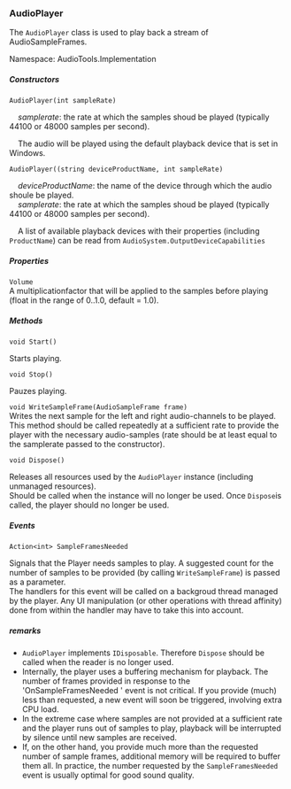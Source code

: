 ### AudioPlayer

The `AudioPlayer` class is used to play back a stream of AudioSampleFrames. 


Namespace:  AudioTools.Implementation

##### Constructors

`AudioPlayer(int sampleRate)`

&nbsp;&nbsp;&nbsp;&nbsp;*samplerate*: the rate at which the samples shoud be played (typically 44100 or 48000 samples per second).

&nbsp;&nbsp;&nbsp;&nbsp;The audio will be played using the default playback device that is set in Windows.    
     
`AudioPlayer((string deviceProductName, int sampleRate)`

&nbsp;&nbsp;&nbsp;&nbsp;*deviceProductName*: the name of the device through which the audio shoule be played.    
&nbsp;&nbsp;&nbsp;&nbsp;*samplerate*: the rate at which the samples shoud be played (typically 44100 or 48000 samples per second).     
     
&nbsp;&nbsp;&nbsp;&nbsp;A list of available playback devices with their properties (including `ProductName`) can be read from `AudioSystem.OutputDeviceCapabilities` 


##### Properties

`Volume`    
A multiplicationfactor that will be applied to the samples before playing (float in the range of 0..1.0, default = 1.0).    
    

##### Methods

`void Start()`    

Starts playing.

`void Stop()`

Pauzes playing.

`void WriteSampleFrame(AudioSampleFrame frame)`    
Writes the next sample for the left and right audio-channels to be played. This method should be called repeatedly at a sufficient rate to provide the player with the necessary audio-samples (rate should be at least equal to the samplerate passed to the constructor).     
 

`void Dispose()`    

Releases all resources used by the `AudioPlayer` instance (including unmanaged resources).    
Should be called when the instance will no longer be used. Once `Dispose`is called, the player should no longer be used.



##### Events 

`Action<int> SampleFramesNeeded`

Signals that the Player needs samples to play. A suggested count for the number of samples to be provided (by calling `WriteSampleFrame`) is passed as a parameter.    
The handlers for this event will be called on a backgroud thread managed by the player. Any UI manipulation (or other operations with thread affinity) done from within the handler may have to take this into account. 


##### remarks

* `AudioPlayer` implements `IDisposable`. Therefore `Dispose` should be called when the reader is no longer used.
* Internally, the player uses a buffering mechanism for playback. The number of frames provided in response to the 'OnSampleFramesNeeded ' event is not critical. If you provide (much) less than requested, a new event will soon be triggered, involving extra CPU load.    
* In the extreme case where samples are not provided at a sufficient rate and the player runs out of samples to play, playback will be interrupted by silence until new samples are received.    
* If, on the other hand, you provide much more than the requested number of sample frames, additional memory will be required to buffer them all. In practice, the number requested by the `SampleFramesNeeded ` event is usually optimal for good sound quality.
